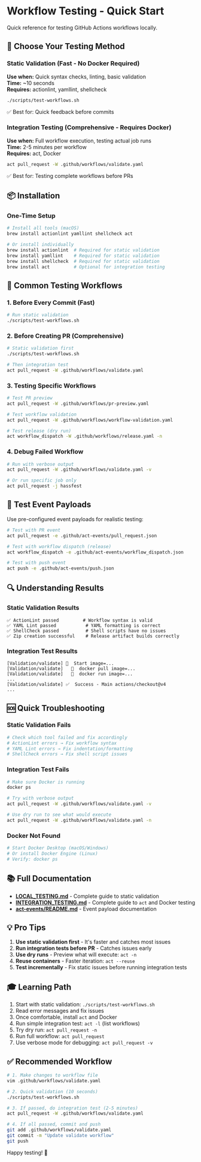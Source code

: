 # Workflow Testing - Quick Start

Quick reference for testing GitHub Actions workflows locally.

## 🎯 Choose Your Testing Method

### Static Validation (Fast - No Docker Required)
**Use when:** Quick syntax checks, linting, basic validation  
**Time:** ~10 seconds  
**Requires:** actionlint, yamllint, shellcheck

```bash
./scripts/test-workflows.sh
```

✅ Best for: Quick feedback before commits

### Integration Testing (Comprehensive - Requires Docker)
**Use when:** Full workflow execution, testing actual job runs  
**Time:** 2-5 minutes per workflow  
**Requires:** act, Docker

```bash
act pull_request -W .github/workflows/validate.yaml
```

✅ Best for: Testing complete workflows before PRs

## 📦 Installation

### One-Time Setup
```bash
# Install all tools (macOS)
brew install actionlint yamllint shellcheck act

# Or install individually
brew install actionlint  # Required for static validation
brew install yamllint    # Required for static validation
brew install shellcheck  # Required for static validation
brew install act         # Optional for integration testing
```

## 🚀 Common Testing Workflows

### 1. Before Every Commit (Fast)
```bash
# Run static validation
./scripts/test-workflows.sh
```

### 2. Before Creating PR (Comprehensive)
```bash
# Static validation first
./scripts/test-workflows.sh

# Then integration test
act pull_request -W .github/workflows/validate.yaml
```

### 3. Testing Specific Workflows
```bash
# Test PR preview
act pull_request -W .github/workflows/pr-preview.yaml

# Test workflow validation
act pull_request -W .github/workflows/workflow-validation.yaml

# Test release (dry run)
act workflow_dispatch -W .github/workflows/release.yaml -n
```

### 4. Debug Failed Workflow
```bash
# Run with verbose output
act pull_request -W .github/workflows/validate.yaml -v

# Or run specific job only
act pull_request -j hassfest
```

## 📝 Test Event Payloads

Use pre-configured event payloads for realistic testing:

```bash
# Test with PR event
act pull_request -e .github/act-events/pull_request.json

# Test with workflow dispatch (release)
act workflow_dispatch -e .github/act-events/workflow_dispatch.json

# Test with push event
act push -e .github/act-events/push.json
```

## 🔍 Understanding Results

### Static Validation Results
```
✅ ActionLint passed         # Workflow syntax is valid
✅ YAML Lint passed           # YAML formatting is correct
✅ ShellCheck passed          # Shell scripts have no issues
✅ Zip creation successful    # Release artifact builds correctly
```

### Integration Test Results
```
[Validation/validate] 🚀  Start image=...
[Validation/validate]   🐳  docker pull image=...
[Validation/validate]   🐳  docker run image=...
...
[Validation/validate] ✅  Success - Main actions/checkout@v4
...
```

## 🆘 Quick Troubleshooting

### Static Validation Fails
```bash
# Check which tool failed and fix accordingly
# ActionLint errors → Fix workflow syntax
# YAML Lint errors → Fix indentation/formatting
# ShellCheck errors → Fix shell script issues
```

### Integration Test Fails
```bash
# Make sure Docker is running
docker ps

# Try with verbose output
act pull_request -W .github/workflows/validate.yaml -v

# Use dry run to see what would execute
act pull_request -W .github/workflows/validate.yaml -n
```

### Docker Not Found
```bash
# Start Docker Desktop (macOS/Windows)
# Or install Docker Engine (Linux)
# Verify: docker ps
```

## 📚 Full Documentation

- **[LOCAL_TESTING.md](LOCAL_TESTING.md)** - Complete guide to static validation
- **[INTEGRATION_TESTING.md](INTEGRATION_TESTING.md)** - Complete guide to `act` and Docker testing
- **[act-events/README.md](act-events/README.md)** - Event payload documentation

## 💡 Pro Tips

1. **Use static validation first** - It's faster and catches most issues
2. **Run integration tests before PR** - Catches issues early
3. **Use dry runs** - Preview what will execute: `act -n`
4. **Reuse containers** - Faster iteration: `act --reuse`
5. **Test incrementally** - Fix static issues before running integration tests

## 🎓 Learning Path

1. Start with static validation: `./scripts/test-workflows.sh`
2. Read error messages and fix issues
3. Once comfortable, install `act` and Docker
4. Run simple integration test: `act -l` (list workflows)
5. Try dry run: `act pull_request -n`
6. Run full workflow: `act pull_request`
7. Use verbose mode for debugging: `act pull_request -v`

## ✅ Recommended Workflow

```bash
# 1. Make changes to workflow file
vim .github/workflows/validate.yaml

# 2. Quick validation (10 seconds)
./scripts/test-workflows.sh

# 3. If passed, do integration test (2-5 minutes)
act pull_request -W .github/workflows/validate.yaml

# 4. If all passed, commit and push
git add .github/workflows/validate.yaml
git commit -m "Update validate workflow"
git push
```

Happy testing! 🚀

